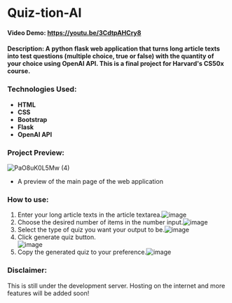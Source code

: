 # Quiz-tion-AI

#### Video Demo: https://youtu.be/3CdtpAHCry8

#### Description: A python flask web application that turns long article texts into test questions (multiple choice, true or false) with the quantity of your choice using OpenAI API. This is a final project for Harvard's CS50x course.

### Technologies Used:
- **HTML**
- **CSS** 
- **Bootstrap** 
- **Flask** 
- **OpenAI API** 

### Project Preview:
![PaO8uK0L5Mw (4)](https://github.com/ivanovich18/Quiz-tion-AI/assets/88656474/f8a1e694-95b4-4396-98ba-fab43dc92b3f)
- A preview of the main page of the web application

### How to use:
1. Enter your long article texts in the article textarea.![image](https://user-images.githubusercontent.com/88656474/233829346-0000a2a8-c871-43f6-90ef-c5196f30f3bd.png)
2. Choose the desired number of items in the number input.![image](https://user-images.githubusercontent.com/88656474/233829364-848bae02-ad8f-4036-9b89-f391d585996c.png)
3. Select the type of quiz you want your output to be.![image](https://user-images.githubusercontent.com/88656474/233829382-8127599f-4a4f-45a4-a236-25d581263586.png)
4. Click generate quiz button.<br>
![image](https://user-images.githubusercontent.com/88656474/233829395-8b498bde-ab7d-4d1e-9fd3-ccf1bd1953e9.png)
5. Copy the generated quiz to your preference.![image](https://user-images.githubusercontent.com/88656474/233829424-33b1abd5-6d5c-42d4-8eac-99f2b9461fd0.png)

### Disclaimer:
This is still under the development server. Hosting on the internet and more features will be added soon!
